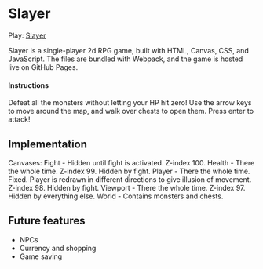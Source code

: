 # Slayer

Play: [Slayer](https://savmus.github.io/Slayer/dist/)

Slayer is a single-player 2d RPG game, built with HTML, Canvas, CSS, and JavaScript. The files are bundled with Webpack, and the game is hosted live on GitHub Pages.

#### Instructions

Defeat all the monsters without letting your HP hit zero! Use the arrow keys to move around the map, and walk over chests to open them. Press enter to attack!

## Implementation

Canvases:
Fight - Hidden until fight is activated. Z-index 100.
Health - There the whole time. Z-index 99. Hidden by fight.
Player - There the whole time. Fixed. Player is redrawn in different directions to give illusion of movement. Z-index 98. Hidden by fight.
Viewport - There the whole time. Z-index 97. Hidden by everything else.
World - Contains monsters and chests.

## Future features

* NPCs
* Currency and shopping
* Game saving